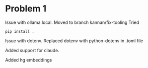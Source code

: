 # Problem 1
Issue with ollama local. Moved to branch kannan/fix-tooling
Tried
```
pip install .
```
Issue with dotenv. Replaced dotenv with python-dotenv in .toml file

Added support for claude.

Added hg embeddings
